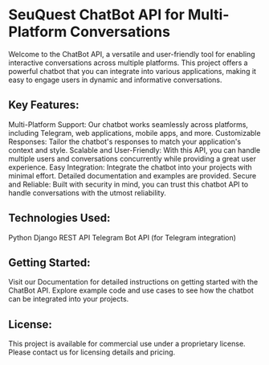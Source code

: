 # SeuQuest ChatBot API for Multi-Platform Conversations
Welcome to the ChatBot API, a versatile and user-friendly tool for enabling interactive conversations across multiple platforms. This project offers a powerful chatbot that you can integrate into various applications, making it easy to engage users in dynamic and informative conversations.

## Key Features:

Multi-Platform Support: Our chatbot works seamlessly across platforms, including Telegram, web applications, mobile apps, and more.
Customizable Responses: Tailor the chatbot's responses to match your application's context and style.
Scalable and User-Friendly: With this API, you can handle multiple users and conversations concurrently while providing a great user experience.
Easy Integration: Integrate the chatbot into your projects with minimal effort. Detailed documentation and examples are provided.
Secure and Reliable: Built with security in mind, you can trust this chatbot API to handle conversations with the utmost reliability.

## Technologies Used:

Python
Django
REST API
Telegram Bot API (for Telegram integration)

## Getting Started:

Visit our Documentation for detailed instructions on getting started with the ChatBot API.
Explore example code and use cases to see how the chatbot can be integrated into your projects.

## License:
This project is available for commercial use under a proprietary license. Please contact us for licensing details and pricing.

